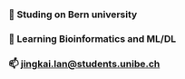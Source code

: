
### 🔭 Studing on Bern university
### 🌱 Learning Bioinformatics and ML/DL
### 📫 jingkai.lan@students.unibe.ch
